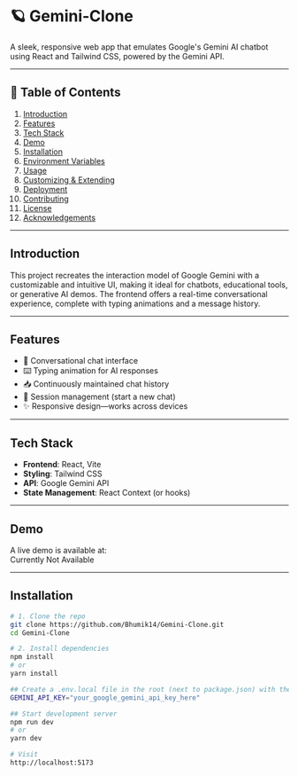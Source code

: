 # 🪐 Gemini‑Clone

A sleek, responsive web app that emulates Google's Gemini AI chatbot using React and Tailwind CSS, powered by the Gemini API.

---

## 🧭 Table of Contents

1. [Introduction](#introduction)  
2. [Features](#features)  
3. [Tech Stack](#tech-stack)  
4. [Demo](#demo)  
5. [Installation](#installation)  
6. [Environment Variables](#environment-variables)  
7. [Usage](#usage)  
8. [Customizing & Extending](#customizing--extending)  
9. [Deployment](#deployment)  
10. [Contributing](#contributing)  
11. [License](#license)  
12. [Acknowledgements](#acknowledgements)  

---

## Introduction

This project recreates the interaction model of Google Gemini with a customizable and intuitive UI, making it ideal for chatbots, educational tools, or generative AI demos. The frontend offers a real-time conversational experience, complete with typing animations and a message history.

---

## Features

- 💬 Conversational chat interface  
- ⌨️ Typing animation for AI responses  
- 📥 Continuously maintained chat history  
- 🔁 Session management (start a new chat)  
- ✨ Responsive design—works across devices

---

## Tech Stack

- **Frontend**: React, Vite  
- **Styling**: Tailwind CSS  
- **API**: Google Gemini API  
- **State Management**: React Context (or hooks)  

---

## Demo

A live demo is available at:  
Currently Not Available

---

## Installation

```bash
# 1. Clone the repo
git clone https://github.com/Bhumik14/Gemini-Clone.git
cd Gemini-Clone

# 2. Install dependencies
npm install
# or
yarn install

## Create a .env.local file in the root (next to package.json) with the API key:
GEMINI_API_KEY="your_google_gemini_api_key_here"

## Start development server
npm run dev
# or
yarn dev

# Visit
http://localhost:5173
